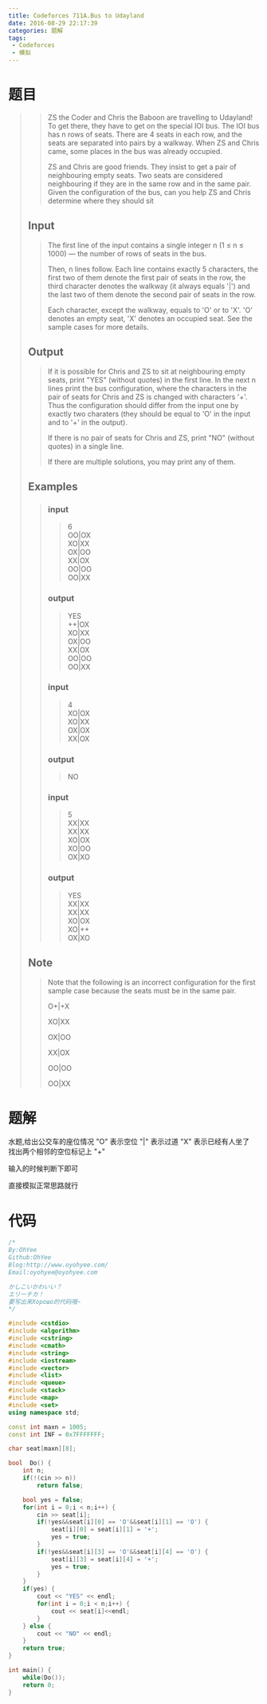 ```yaml
---
title: Codeforces 711A.Bus to Udayland
date: 2016-08-29 22:17:39
categories: 题解
tags: 
 - Codeforces
 - 模拟
---
```

# 题目
>> ZS the Coder and Chris the Baboon are travelling to Udayland! To get there, they have to get on the special IOI bus. The IOI bus has n rows of seats. There are 4 seats in each row, and the seats are separated into pairs by a walkway. When ZS and Chris came, some places in the bus was already occupied.  
>>   
>> ZS and Chris are good friends. They insist to get a pair of neighbouring empty seats. Two seats are considered neighbouring if they are in the same row and in the same pair. Given the configuration of the bus, can you help ZS and Chris determine where they should sit   
>>   
>> <!--more-->  
> 
> ## Input  
>> The first line of the input contains a single integer n (1 ≤ n ≤ 1000) — the number of rows of seats in the bus.  
>>   
>> Then, n lines follow. Each line contains exactly 5 characters, the first two of them denote the first pair of seats in the row, the third character denotes the walkway (it always equals '|') and the last two of them denote the second pair of seats in the row.  
>>   
>> Each character, except the walkway, equals to 'O' or to 'X'. 'O' denotes an empty seat, 'X' denotes an occupied seat. See the sample cases for more details.  
>>   
> 
> ## Output  
>> If it is possible for Chris and ZS to sit at neighbouring empty seats, print "YES" (without quotes) in the first line. In the next n lines print the bus configuration, where the characters in the pair of seats for Chris and ZS is changed with characters '+'. Thus the configuration should differ from the input one by exactly two charaters (they should be equal to 'O' in the input and to '+' in the output).  
>>   
>> If there is no pair of seats for Chris and ZS, print "NO" (without quotes) in a single line.  
>>   
>> If there are multiple solutions, you may print any of them.  
>>   
> ## Examples  
>> ### input  
>>> 6  
>>> OO|OX  
>>> XO|XX  
>>> OX|OO  
>>> XX|OX  
>>> OO|OO  
>>> OO|XX  
>>  
>> ### output  
>>> YES  
>>> ++|OX  
>>> XO|XX  
>>> OX|OO  
>>> XX|OX  
>>> OO|OO  
>>> OO|XX  
>>  
>> ### input  
>>> 4  
>>> XO|OX  
>>> XO|XX  
>>> OX|OX  
>>> XX|OX  
>>  
>> ### output  
>>> NO  
>>  
>> ### input  
>>> 5  
>>> XX|XX  
>>> XX|XX  
>>> XO|OX  
>>> XO|OO  
>>> OX|XO  
>>  
>> ### output  
>>> YES  
>>> XX|XX  
>>> XX|XX  
>>> XO|OX  
>>> XO|++  
>>> OX|XO
>    
> ## Note  
>> Note that the following is an incorrect configuration for the first sample case because the seats must be in the same pair.  
>>   
>> O+|+X  
>>   
>> XO|XX  
>>   
>> OX|OO  
>>   
>> XX|OX  
>>   
>> OO|OO  
>>   
>> OO|XX  


# 题解

水题,给出公交车的座位情况 "O" 表示空位 "|" 表示过道 "X" 表示已经有人坐了  
找出两个相邻的空位标记上 "+"  

输入的时候判断下即可  

直接模拟正常思路就行  


# 代码
```cpp Bus to Udayland https://github.com/OhYee/ACM.github.io/blob/master/Codeforces/711A.%42%75%73%20%74%6F%20%55%64%61%79%6C%61%6E%64.cpp 代码备份
/*
By:OhYee
Github:OhYee
Blog:http://www.oyohyee.com/
Email:oyohyee@oyohyee.com

かしこいかわいい？
エリーチカ！
要写出来Хорошо的代码哦~
*/

#include <cstdio>
#include <algorithm>
#include <cstring>
#include <cmath>
#include <string>
#include <iostream>
#include <vector>
#include <list>
#include <queue>
#include <stack>
#include <map>
#include <set>
using namespace std;

const int maxn = 1005;
const int INF = 0x7FFFFFFF;

char seat[maxn][8];

bool  Do() {
    int n;
    if(!(cin >> n))
        return false;

    bool yes = false;
    for(int i = 0;i < n;i++) {
        cin >> seat[i];
        if(!yes&&seat[i][0] == 'O'&&seat[i][1] == 'O') {
            seat[i][0] = seat[i][1] = '+';
            yes = true;
        }
        if(!yes&&seat[i][3] == 'O'&&seat[i][4] == 'O') {
            seat[i][3] = seat[i][4] = '+';
            yes = true;
        }
    }
    if(yes) {
        cout << "YES" << endl;
        for(int i = 0;i < n;i++) {
            cout << seat[i]<<endl;
        }
    } else {
        cout << "NO" << endl;
    }
    return true;
}

int main() {
    while(Do());
    return 0;
}
```